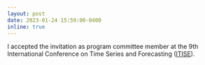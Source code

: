 ```yaml
---
layout: post
date: 2023-01-24 15:59:00-0400
inline: true
---
```


I accepted the invitation as program committee member at the 9th International Conference on Time Series and Forecasting ([ITISE](https://itise.ugr.es)).